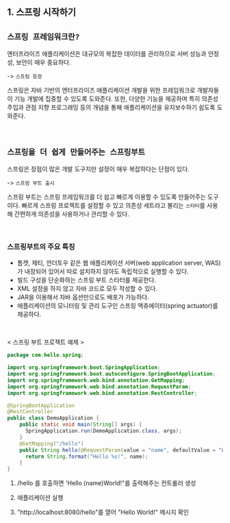 ## 1. 스프링 시작하기
## `스프링 프레임워크란?`

엔터프라이즈 애플리케이션은 대규모의 복잡한 데이터를 관리하므로 서버 성능과 안정성, 보안이 매우 중요하다.

-> `스프링 등장`

스프링은 자바 기반의 엔터프라이즈 애플리케이션 개발을 위한 프레임워크로 개발자들이 기능 개발에 집중할 수 있도록 도와준다.
또한, 다양한 기능을 제공하며 특히 의존성 주입과 관점 지향 프로그래밍 등의 개념을 통해 애플리케이션을 유지보수하기 쉽도록 도와준다.

<br>

## `스프링을 더 쉽게 만들어주는 스프링부트`

스프링은 장점이 많은 개발 도구지만 설정이 매우 복잡하다는 단점이 있다.

-> `스프링 부트 출시`

스프링 부트는 스프링 프레임워크를 더 쉽고 빠르게 이용할 수 있도록 만들어주는 도구이다. 빠르게 스프링 프로젝트를 설정할 수 있고 의존성 세트라고 불리는 `스타터`를 사용해 간편하게 의존성을 사용하거나 관리할 수 있다.

<br>

### 스프링부트의 주요 특징

- 톰캣, 제티, 언더토우 같은 웹 애플리케이션 서버(web application server, WAS)가 내장되어 있어서 따로 설치하지 않아도 독립적으로 실행할 수 있다.
- 빌드 구성을 단순화하는 스프링 부트 스타터를 제공한다.
- XML 설정을 하지 않고 자바 코드로 모두 작성할 수 있다.
- JAR을 이용해서 자바 옵션만으로도 배포가 가능하다.
- 애플리케이션의 모니터링 및 관리 도구인 스프링 액츄에이터(spring actuator)를 제공하다.

<br>

< 스프링 부트 프로젝트 예제 >

```java
package com.hello.spring;

import org.springframework.boot.SpringApplication;
import org.springframework.boot.autoconfigure.SpringBootApplication;
import org.springframework.web.bind.annotation.GetMapping;
import org.springframework.web.bind.annotation.RequestParam;
import org.springframework.web.bind.annotation.RestController;

@SpringBootApplication
@RestController
public class DemoApplication {
    public static void main(String[] args) {
      SpringApplication.run(DemoApplication.class, args);
    }
    @GetMapping("/hello")
    public String hello(@RequestParam(value = "name", defaultValue = "World") String name) {
      return String.format("Hello %s!", name);
    }
}
```

1. /hello 를 호출하면 'Hello (name)World!"를 출력해주는 컨트롤러 생성

2. 애플리케이션 실행

3. "http://localhost:8080/hello"를 열어 "Hello World!" 메시지 확인

<br>
